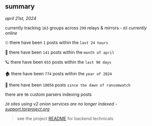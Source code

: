 
## summary
_april 21st, 2024_

currently tracking `163` groups across `299` relays & mirrors - _`65` currently online_

⏲ there have been `1` posts within the `last 24 hours`

🦈 there have been `141` posts within the `month of april`

🪐 there have been `655` posts within the `last 90 days`

🏚 there have been `774` posts within the `year of 2024`

🦕 there have been `10056` posts `since the dawn of ransomwatch`

there are `96` custom parsers indexing posts

_`20` sites using v2 onion services are no longer indexed - [support.torproject.org](https://support.torproject.org/onionservices/v2-deprecation/)_

> see the project [README](https://github.com/joshhighet/ransomwatch#ransomwatch--) for backend technicals
